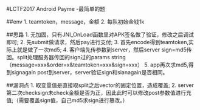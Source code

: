 #LCTF2017 Android Payme -最简单的题

##env
	1. teamtoken，message，金额
	2. 每队初始金钱1k

##思路
	1. 无加固，只有JNI_OnLoad函数里对APK签名做了验证，修改之后调试即可;
	2. 先submit做请求，然后pay进行支付;
	3. 首先encode得到teamtoken,实际上就是做了一次md5;
	4. 客户端先传参数到server，然后server sign=md5传回。split处理服务器传回的sign过的params string（message=xxx&order=x&teamtoken=xxx&sign=xxx）
	5. app再次求md5,得到signagain post到server，server验证sign和sianagain是否相同。
    
##漏洞点
	1. 取变量值是直接取split之后vector的固定位置，造成覆盖;
	2. server第二次checksign未check金额是否为正，因此此时可以修改post参数值进行充值;（需要覆盖sign值，自己md5求sign进行篡改。）